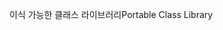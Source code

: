 <span data-ttu-id="2fea9-101">이식 가능한 클래스 라이브러리</span><span class="sxs-lookup"><span data-stu-id="2fea9-101">Portable Class Library</span></span>